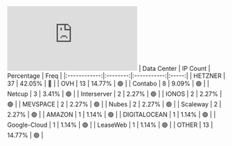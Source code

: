 ![Diagramm](https://github.com/obajay/StateSync-snapshots/blob/main/Projects/Planq/1/README.md)
| Data Center | IP Count | Percentage | Freq |
|:------------:|:--------:|:-----------:|:-----:|
| HETZNER | 37 | 42.05% | 🔴 |
| OVH | 13 | 14.77% | 🟢 |
| Contabo | 8 | 9.09% | 🟢 |
| Netcup | 3 | 3.41% | 🟢 |
| Interserver | 2 | 2.27% | 🟢 |
| IONOS | 2 | 2.27% | 🟢 |
| MEVSPACE | 2 | 2.27% | 🟢 |
| Nubes | 2 | 2.27% | 🟢 |
| Scaleway | 2 | 2.27% | 🟢 |
| AMAZON | 1 | 1.14% | 🟢 |
| DIGITALOCEAN | 1 | 1.14% | 🟢 |
| Google-Cloud | 1 | 1.14% | 🟢 |
| LeaseWeb | 1 | 1.14% | 🟢 |
| OTHER | 13 | 14.77% | 🟢 |